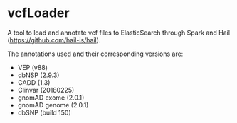 # vcfLoader

A tool to load and annotate vcf files to ElasticSearch through Spark and Hail (https://github.com/hail-is/hail).

The annotations used and their corresponding versions are:

* VEP (v88)
* dbNSP (2.9.3) 
* CADD (1.3)
* Clinvar (20180225)
* gnomAD exome (2.0.1)
* gnomAD genome (2.0.1)
* dbSNP (build 150)

